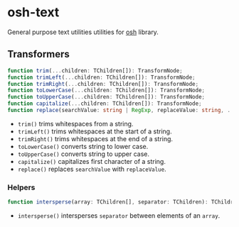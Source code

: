 # osh-text

General purpose text utilities utilities for [osh](https://github.com/localvoid/osh) library.

## Transformers

```ts
function trim(...children: TChildren[]): TransformNode;
function trimLeft(...children: TChildren[]): TransformNode;
function trimRight(...children: TChildren[]): TransformNode;
function toLowerCase(...children: TChildren[]): TransformNode;
function toUpperCase(...children: TChildren[]): TransformNode;
function capitalize(...children: TChildren[]): TransformNode;
function replace(searchValue: string | RegExp, replaceValue: string, ...children: TChildren[]): TransformNode;
```

- `trim()` trims whitespaces from a string.
- `trimLeft()` trims whitespaces at the start of a string.
- `trimRight()` trims whitespaces at the end of a string.
- `toLowerCase()` converts string to lower case.
- `toUpperCase()` converts string to upper case.
- `capitalize()` capitalizes first character of a string.
- `replace()` replaces `searchValue` with `replaceValue`.

### Helpers

```ts
function intersperse(array: TChildren[], separator: TChildren): TChildren[];
```

- `intersperse()` intersperses `separator` between elements of an `array`.
